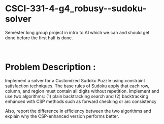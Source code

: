 # CSCI-331-4-g4_robusy--sudoku-solver
Semester long group project in intro to AI which we can and should get done before the first half is done.

<br>

# Problem Description : 
Implement a solver for a Customized Sudoku Puzzle using constraint satisfaction techniques. The base rules of Sudoku apply that each row, column, and region must contain all digits without repetition. Implement and use two algorithms: (1) plain backtracking search and (2) backtracking enhanced with CSP methods such as forward checking or arc consistency

Also, report the difference in efficiency between the two algorithms and explain why the CSP-enhanced version performs better.
